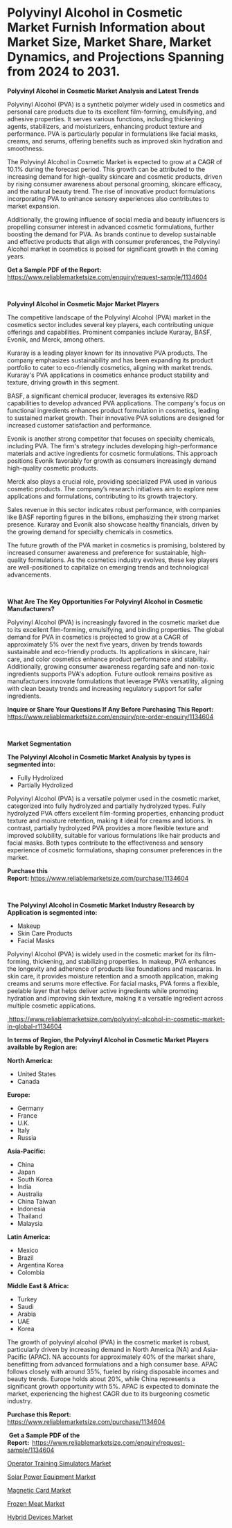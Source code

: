<p><h1>Polyvinyl Alcohol in Cosmetic Market Furnish Information about Market Size, Market Share, Market Dynamics, and Projections Spanning from 2024 to 2031.</h1></p><p><strong>Polyvinyl Alcohol in Cosmetic Market Analysis and Latest Trends</strong></p>
<p><p>Polyvinyl Alcohol (PVA) is a synthetic polymer widely used in cosmetics and personal care products due to its excellent film-forming, emulsifying, and adhesive properties. It serves various functions, including thickening agents, stabilizers, and moisturizers, enhancing product texture and performance. PVA is particularly popular in formulations like facial masks, creams, and serums, offering benefits such as improved skin hydration and smoothness.</p><p>The Polyvinyl Alcohol in Cosmetic Market is expected to grow at a CAGR of 10.1% during the forecast period. This growth can be attributed to the increasing demand for high-quality skincare and cosmetic products, driven by rising consumer awareness about personal grooming, skincare efficacy, and the natural beauty trend. The rise of innovative product formulations incorporating PVA to enhance sensory experiences also contributes to market expansion. </p><p>Additionally, the growing influence of social media and beauty influencers is propelling consumer interest in advanced cosmetic formulations, further boosting the demand for PVA. As brands continue to develop sustainable and effective products that align with consumer preferences, the Polyvinyl Alcohol market in cosmetics is poised for significant growth in the coming years.</p></p>
<p><strong>Get a Sample PDF of the Report:&nbsp;</strong> <a href="https://www.reliablemarketsize.com/enquiry/request-sample/1134604?utm_campaign=1131&utm_medium=2&utm_source=Github&utm_content=ia&utm_term=18122024&utm_id=polyvinyl-alcohol-in-cosmetic">https://www.reliablemarketsize.com/enquiry/request-sample/1134604</a></p>
<p>&nbsp;</p>
<p><strong>Polyvinyl Alcohol in Cosmetic Major Market Players</strong></p>
<p><p>The competitive landscape of the Polyvinyl Alcohol (PVA) market in the cosmetics sector includes several key players, each contributing unique offerings and capabilities. Prominent companies include Kuraray, BASF, Evonik, and Merck, among others.</p><p>Kuraray is a leading player known for its innovative PVA products. The company emphasizes sustainability and has been expanding its product portfolio to cater to eco-friendly cosmetics, aligning with market trends. Kuraray's PVA applications in cosmetics enhance product stability and texture, driving growth in this segment.</p><p>BASF, a significant chemical producer, leverages its extensive R&D capabilities to develop advanced PVA applications. The company's focus on functional ingredients enhances product formulation in cosmetics, leading to sustained market growth. Their innovative PVA solutions are designed for increased customer satisfaction and performance.</p><p>Evonik is another strong competitor that focuses on specialty chemicals, including PVA. The firm's strategy includes developing high-performance materials and active ingredients for cosmetic formulations. This approach positions Evonik favorably for growth as consumers increasingly demand high-quality cosmetic products.</p><p>Merck also plays a crucial role, providing specialized PVA used in various cosmetic products. The company’s research initiatives aim to explore new applications and formulations, contributing to its growth trajectory.</p><p>Sales revenue in this sector indicates robust performance, with companies like BASF reporting figures in the billions, emphasizing their strong market presence. Kuraray and Evonik also showcase healthy financials, driven by the growing demand for specialty chemicals in cosmetics.</p><p>The future growth of the PVA market in cosmetics is promising, bolstered by increased consumer awareness and preference for sustainable, high-quality formulations. As the cosmetics industry evolves, these key players are well-positioned to capitalize on emerging trends and technological advancements.</p></p>
<p>&nbsp;</p>
<p><strong>What Are The Key Opportunities For Polyvinyl Alcohol in Cosmetic Manufacturers?</strong></p>
<p><p>Polyvinyl Alcohol (PVA) is increasingly favored in the cosmetic market due to its excellent film-forming, emulsifying, and binding properties. The global demand for PVA in cosmetics is projected to grow at a CAGR of approximately 5% over the next five years, driven by trends towards sustainable and eco-friendly products. Its applications in skincare, hair care, and color cosmetics enhance product performance and stability. Additionally, growing consumer awareness regarding safe and non-toxic ingredients supports PVA's adoption. Future outlook remains positive as manufacturers innovate formulations that leverage PVA’s versatility, aligning with clean beauty trends and increasing regulatory support for safer ingredients.</p></p>
<p><strong>Inquire or Share Your Questions If Any Before Purchasing This Report:</strong> <a href="https://www.reliablemarketsize.com/enquiry/pre-order-enquiry/1134604?utm_campaign=1131&utm_medium=2&utm_source=Github&utm_content=ia&utm_term=18122024&utm_id=polyvinyl-alcohol-in-cosmetic">https://www.reliablemarketsize.com/enquiry/pre-order-enquiry/1134604</a></p>
<p>&nbsp;</p>
<p><strong>Market Segmentation</strong></p>
<p><strong>The Polyvinyl Alcohol in Cosmetic Market Analysis by types is segmented into:</strong></p>
<p><ul><li>Fully Hydrolized</li><li>Partially Hydrolized</li></ul></p>
<p><p>Polyvinyl Alcohol (PVA) is a versatile polymer used in the cosmetic market, categorized into fully hydrolyzed and partially hydrolyzed types. Fully hydrolyzed PVA offers excellent film-forming properties, enhancing product texture and moisture retention, making it ideal for creams and lotions. In contrast, partially hydrolyzed PVA provides a more flexible texture and improved solubility, suitable for various formulations like hair products and facial masks. Both types contribute to the effectiveness and sensory experience of cosmetic formulations, shaping consumer preferences in the market.</p></p>
<p><strong>Purchase this Report:&nbsp;</strong><a href="https://www.reliablemarketsize.com/purchase/1134604?utm_campaign=1131&utm_medium=2&utm_source=Github&utm_content=ia&utm_term=18122024&utm_id=polyvinyl-alcohol-in-cosmetic">https://www.reliablemarketsize.com/purchase/1134604</a></p>
<p>&nbsp;</p>
<p><strong>The Polyvinyl Alcohol in Cosmetic Market Industry Research by Application is segmented into:</strong></p>
<p><ul><li>Makeup</li><li>Skin Care Products</li><li>Facial Masks</li></ul></p>
<p><p>Polyvinyl Alcohol (PVA) is widely used in the cosmetic market for its film-forming, thickening, and stabilizing properties. In makeup, PVA enhances the longevity and adherence of products like foundations and mascaras. In skin care, it provides moisture retention and a smooth application, making creams and serums more effective. For facial masks, PVA forms a flexible, peelable layer that helps deliver active ingredients while promoting hydration and improving skin texture, making it a versatile ingredient across multiple cosmetic applications.</p></p>
<p><a href="https://www.reliablemarketsize.com/polyvinyl-alcohol-in-cosmetic-market-in-global-r1134604?utm_campaign=1131&utm_medium=2&utm_source=Github&utm_content=ia&utm_term=18122024&utm_id=polyvinyl-alcohol-in-cosmetic">&nbsp;https://www.reliablemarketsize.com/polyvinyl-alcohol-in-cosmetic-market-in-global-r1134604</a></p>
<p><strong>In terms of Region, the Polyvinyl Alcohol in Cosmetic Market Players available by Region are:</strong></p>
<p>
    <p> <strong> North America: </strong>
        <ul>
            <li>United States</li>
            <li>Canada</li>
        </ul>
        </p> 
    <p> <strong> Europe: </strong>
        <ul>
            <li>Germany</li>
            <li>France</li>
            <li>U.K.</li>
            <li>Italy</li>
            <li>Russia</li>
        </ul>
        </p> 
    <p> <strong> Asia-Pacific: </strong>
        <ul>
            <li>China</li>
            <li>Japan</li>
            <li>South Korea</li>
            <li>India</li>
            <li>Australia</li>
            <li>China Taiwan</li>
            <li>Indonesia</li>
            <li>Thailand</li>
            <li>Malaysia</li>
        </ul>
        </p> 
    <p> <strong> Latin America: </strong>
        <ul>
            <li>Mexico</li>
            <li>Brazil</li>
            <li>Argentina Korea</li>
            <li>Colombia</li>
        </ul>
        </p> 
    <p> <strong> Middle East & Africa: </strong>
        <ul>
            <li>Turkey</li>
            <li>Saudi</li>
            <li>Arabia</li>
            <li>UAE</li>
            <li>Korea</li>
        </ul>
    </p>
    </p>
<p><p>The growth of polyvinyl alcohol (PVA) in the cosmetic market is robust, particularly driven by increasing demand in North America (NA) and Asia-Pacific (APAC). NA accounts for approximately 40% of the market share, benefitting from advanced formulations and a high consumer base. APAC follows closely with around 35%, fueled by rising disposable incomes and beauty trends. Europe holds about 20%, while China represents a significant growth opportunity with 5%. APAC is expected to dominate the market, experiencing the highest CAGR due to its burgeoning cosmetic industry.</p></p>
<p><strong>Purchase this Report: </strong><a href="https://www.reliablemarketsize.com/purchase/1134604?utm_campaign=1131&utm_medium=2&utm_source=Github&utm_content=ia&utm_term=18122024&utm_id=polyvinyl-alcohol-in-cosmetic">https://www.reliablemarketsize.com/purchase/1134604</a></p>
<p>&nbsp;<strong>Get a Sample PDF of the Report:&nbsp;&nbsp;</strong><a href="https://www.reliablemarketsize.com/enquiry/request-sample/1134604?utm_campaign=1131&utm_medium=2&utm_source=Github&utm_content=ia&utm_term=18122024&utm_id=polyvinyl-alcohol-in-cosmetic">https://www.reliablemarketsize.com/enquiry/request-sample/1134604</a></p>
<p><strong></strong></p>
<p><p><a href="https://www.linkedin.com/pulse/global-operator-training-simulators-market-pulse-trends-growth-wepxf?utm_campaign=1131&utm_medium=2&utm_source=Github&utm_content=ia&utm_term=18122024&utm_id=polyvinyl-alcohol-in-cosmetic">Operator Training Simulators Market</a></p><p><a href="https://www.linkedin.com/pulse/remarkable-cagr-79-research-thoroughly-analyzes-value-market-gfzyf?utm_campaign=1131&utm_medium=2&utm_source=Github&utm_content=ia&utm_term=18122024&utm_id=polyvinyl-alcohol-in-cosmetic">Solar Power Equipment Market</a></p><p><a href="https://www.linkedin.com/pulse/data-global-magnetic-card-markets-share-size-growth-opportunity-wb51e?utm_campaign=1131&utm_medium=2&utm_source=Github&utm_content=ia&utm_term=18122024&utm_id=polyvinyl-alcohol-in-cosmetic">Magnetic Card Market</a></p><p><a href="https://www.linkedin.com/pulse/latest-trends-frozen-meat-market-strong-growth-competition-5na3e?utm_campaign=1131&utm_medium=2&utm_source=Github&utm_content=ia&utm_term=18122024&utm_id=polyvinyl-alcohol-in-cosmetic">Frozen Meat Market</a></p><p><a href="https://www.linkedin.com/pulse/market-growth-hybrid-devices-sector-2024-2031-emerging-trends-jq1wf?utm_campaign=1131&utm_medium=2&utm_source=Github&utm_content=ia&utm_term=18122024&utm_id=polyvinyl-alcohol-in-cosmetic">Hybrid Devices Market</a></p></p>